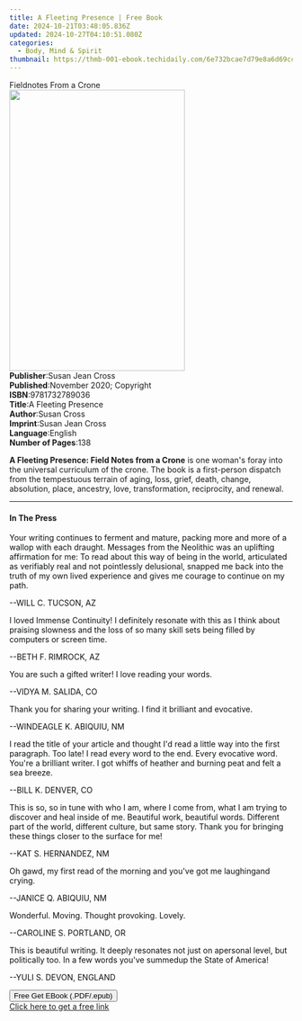 ```yaml
---
title: A Fleeting Presence | Free Book
date: 2024-10-21T03:48:05.836Z
updated: 2024-10-27T04:10:51.080Z
categories:
  - Body, Mind & Spirit
thumbnail: https://thmb-001-ebook.techidaily.com/6e732bcae7d79e8a6d69ccb63015057c7c5276527a4cab972a742f1ab48da196.jpg
---
```

<main id="book-container">
  <div class="flex flex-col">
    <div class="book-brief flex-1 py-6 px-4 sm:p-6 md:py-10 md:px-8">
      <!-- brief-->
      <div class="book-brief-main">Fieldnotes From a Crone</div>
    </div>
    <div
      class="book-meta-info flex-1 grid gap-4 col-start-1 col-end-3 row-start-1 sm:mb-6 sm:grid-cols-4 lg:gap-6 lg:col-start-2 lg:row-end-6 lg:row-span-6 lg:mb-0"
    >
      <div
        class="book-meta-info-left place-content-center mt-4 p-4 text-sm leading-6 col-start-2 col-span-2 dark:text-slate-400"
      >
        <img
          class="w-full h-500 object-cover rounded-lg sm:h-255 sm:col-span-2 lg:col-span-full"
          src="https://img-001-ebook.techidaily.com/f36613c45096d4921576b79aeb3aacf7c63c1fc8d2c40376fc1327aea16022d8.jpg"
          alt=""
          width="312"
          height="500"
        />
      </div>
      <div
        class="book-meta-info-right mt-2 col-start-1 row-start-2 col-span-3 self-center"
      >
        <!-- meta data  -->
        <div class="flex flex-col px-4 md:px-8">
          <div class="flex-1">
            <strong>Publisher</strong>:<span class="px-2"
              >Susan Jean Cross</span
            >
          </div>
          <div class="flex-1">
            <strong>Published</strong>:<span class="px-2"
              >November 2020; Copyright</span
            >
          </div>
          <div class="flex-1">
            <strong>ISBN</strong>:<span class="px-2">9781732789036</span>
          </div>
          <div class="flex-1">
            <strong>Title</strong>:<span class="px-2">A Fleeting Presence</span>
          </div>
          <div class="flex-1">
            <strong>Author</strong>:<span class="px-2">Susan Cross</span>
          </div>
          <div class="flex-1">
            <strong>Imprint</strong>:<span class="px-2">Susan Jean Cross</span>
          </div>
          <div class="flex-1">
            <strong>Language</strong>:<span class="px-2">English</span>
          </div>
          <div class="flex-1">
            <strong>Number of Pages</strong>:<span class="px-2">138</span>
          </div>
        </div>
      </div>
    </div>
    <div class="book-description flex-1 py-6 px-4 sm:p-6 md:py-10 md:px-8">
      <div class="book-description-main">
        <div accordion-content="" id="description">
          <p>
            <strong>A Fleeting Presence: Field Notes from a Crone</strong> is
            one woman's foray into the universal curriculum of the crone. The
            book is a first-person dispatch from the tempestuous terrain of
            aging, loss, grief, death, change, absolution, place, ancestry,
            love, transformation, reciprocity, and renewal.
          </p>
        </div>
      </div>
    </div>
    <div class="book-excerpts flex-1 py-6 px-4 sm:p-6 md:py-10 md:px-8">
      <!-- excerpts-->
      <div class="book-excerpts-main">
        <hr />
        <h4 class="placeholder placeholder-heading">
          <span>In The Press</span>
        </h4>
        <p></p>
        <p>
          <span style="color: rgba(15, 17, 17, 1)"
            >Your writing continues to ferment and mature, packing more and more
            of a wallop with each draught. Messages from the Neolithic was an
            uplifting affirmation for me: To read about this way of being in the
            world, articulated as verifiably real and not pointlessly
            delusional, snapped me back into the truth of my own lived
            experience and gives me courage to continue on my path.</span
          >
        </p>
        <p>
          <span style="color: rgba(15, 17, 17, 1)">--WILL C. TUCSON, AZ</span>
        </p>
        <p>
          <span style="color: rgba(15, 17, 17, 1)"
            >I loved Immense Continuity! I definitely resonate with this as I
            think about praising slowness and the loss of so many skill sets
            being filled by computers or screen time.</span
          >
        </p>
        <p>
          <span style="color: rgba(15, 17, 17, 1)">--BETH F. RIMROCK, AZ</span>
        </p>
        <p>
          <span style="color: rgba(15, 17, 17, 1)"
            >You are such a gifted writer! I love reading your words.</span
          >
        </p>
        <p>
          <span style="color: rgba(15, 17, 17, 1)">--VIDYA M. SALIDA, CO</span>
        </p>
        <p>
          <span style="color: rgba(15, 17, 17, 1)"
            >Thank you for sharing your writing. I find it brilliant and
            evocative.</span
          >
        </p>
        <p>
          <span style="color: rgba(15, 17, 17, 1)"
            >--WINDEAGLE K. ABIQUIU, NM</span
          >
        </p>
        <p>
          <span style="color: rgba(15, 17, 17, 1)"
            >I read the title of your article and thought I'd read a little way
            into the first paragraph. Too late! I read every word to the end.
            Every evocative word. You're a brilliant writer. I got whiffs of
            heather and burning peat and felt a sea breeze.</span
          >
        </p>
        <p>
          <span style="color: rgba(15, 17, 17, 1)">--BILL K. DENVER, CO</span>
        </p>
        <p>
          <span style="color: rgba(15, 17, 17, 1)"
            >This is so, so in tune with who I am, where I come from, what I am
            trying to discover and heal inside of me. Beautiful work, beautiful
            words. Different part of the world, different culture, but same
            story. Thank you for bringing these things closer to the surface for
            me!</span
          >
        </p>
        <p>
          <span style="color: rgba(15, 17, 17, 1)">--KAT S. HERNANDEZ, NM</span>
        </p>
        <p>
          <span style="color: rgba(15, 17, 17, 1)"
            >Oh gawd, my first read of the morning and you've got me laughingand
            crying.</span
          >
        </p>
        <p>
          <span style="color: rgba(15, 17, 17, 1)"
            >--JANICE Q. ABIQUIU, NM</span
          >
        </p>
        <p>
          <span style="color: rgba(15, 17, 17, 1)"
            >Wonderful. Moving. Thought provoking. Lovely.</span
          >
        </p>
        <p>
          <span style="color: rgba(15, 17, 17, 1)"
            >--CAROLINE S. PORTLAND, OR</span
          >
        </p>
        <p>
          <span style="color: rgba(15, 17, 17, 1)"
            >This is beautiful writing. It deeply resonates not just on
            apersonal level, but politically too. In a few words you've summedup
            the State of America!</span
          >
        </p>
        <p>
          <span style="color: rgba(15, 17, 17, 1)"
            >--YULI S. DEVON, ENGLAND</span
          >
        </p>
        <p></p>
      </div>
    </div>
    <div
      class="book-about-author flex-1 py-6 px-4 sm:p-6 md:py-10 md:px-8"
    ></div>
    <div class="book-free-get flex-1 py-6 px-4 sm:p-6 md:py-10 md:px-8">
      <button
        id="btn-free-get"
        class="bg-blue-500 hover:bg-blue-700 text-white font-bold py-2 px-4 rounded"
      >
        Free Get EBook (.PDF/.epub)
      </button>
      <div id="countdown-display" class="px-2 text-lg mt-2"></div>
      <a
        id="free-link"
        class="hidden bg-blue-500 hover:bg-blue-700 text-white font-bold py-2 px-4 rounded"
        href="https://www.ebooks.com/en-us/book/210182160/a-fleeting-presence/susan-cross/"
        target="_blank"
        >Click here to get a free link</a
      >
    </div>
    <script>
      let countdownTime = 0;
      let countdownInterval = null;
      document
        .getElementById('btn-free-get')
        .addEventListener('click', startCountdown);
      function startCountdown() {
        countdownTime = new Date().getTime() + 60000 * 3;
        countdownInterval = setInterval(updateCountdown, 1000);
        document.getElementById('btn-free-get').disabled = true;
        document
          .getElementById('btn-free-get')
          .classList.add('bg-gray-500', 'cursor-not-allowed');
      }
      function updateCountdown() {
        let currentTime = new Date().getTime();
        let timeLeft = countdownTime - currentTime;
        let secondsLeft = Math.floor(timeLeft / 1000);
        document.getElementById('countdown-display').innerHTML =
          `Remaining time: ${secondsLeft} seconds.`;
        if (secondsLeft <= 0) {
          clearInterval(countdownInterval);
          document.getElementById('btn-free-get').classList.add('hidden');
          document.getElementById('free-link').classList.remove('hidden');
          document.getElementById('countdown-display').innerHTML = '';
        }
      }
    </script>
  </div>
</main>

<ins class="adsbygoogle"
      style="display:block"
      data-ad-client="ca-pub-7571918770474297"
      data-ad-slot="8358498916"
      data-ad-format="auto"
      data-full-width-responsive="true"></ins>
    